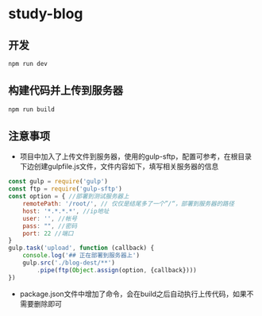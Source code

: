 # study-blog

## 开发

```bash
npm run dev
```

## 构建代码并上传到服务器

```bash
npm run build
```

## 注意事项

* 项目中加入了上传文件到服务器，使用的gulp-sftp，配置可参考，在根目录下边创建gulpfile.js文件，文件内容如下，填写相关服务器的信息

```js
const gulp = require('gulp')
const ftp = require('gulp-sftp')
const option = { //部署到测试服务器上
    remotePath: '/root/', // 仅仅是结尾多了一个”/“，部署到服务器的路径
    host: '*.*.*.*', //ip地址
    user: '', //帐号
    pass: "", //密码
    port: 22 //端口
}
gulp.task('upload', function (callback) {
    console.log('## 正在部署到服务器上')
    gulp.src('./blog-dest/**')
        .pipe(ftp(Object.assign(option, {callback})))
})

```

* package.json文件中增加了命令，会在build之后自动执行上传代码，如果不需要删除即可

